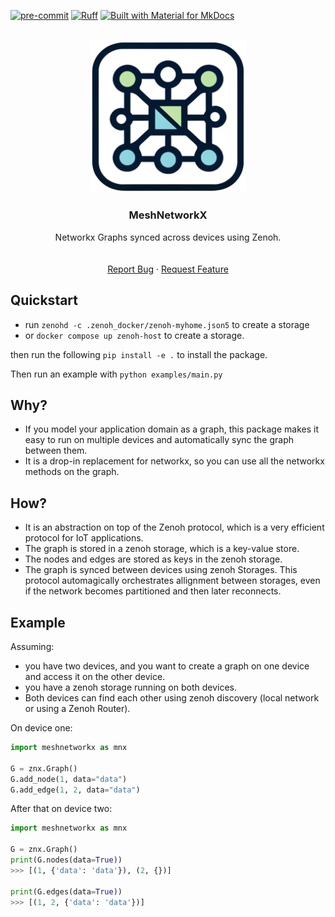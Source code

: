 <a name="readme-top"></a>
[![pre-commit](https://img.shields.io/badge/pre--commit-enabled-brightgreen?logo=pre-commit)](https://pre-commit.com/)
[![Ruff](https://img.shields.io/endpoint?url=https://raw.githubusercontent.com/astral-sh/ruff/main/assets/badge/v2.json)](https://github.com/astral-sh/ruff)
[![Built with Material for MkDocs](https://img.shields.io/badge/Material_for_MkDocs-526CFE?style=for-the-badge&logo=MaterialForMkDocs&logoColor=white)](https://squidfunk.github.io/mkdocs-material/)

<!-- PROJECT LOGO -->

<br />
<div align="center">
    <div align="center">
    <img src="./docs/assets/logo_no_bg.png" alt="alt text" width="250" height="whatever">
    </div>
  <h3 align="center">MeshNetworkX</h3>

  <p align="center">
    Networkx Graphs synced across devices using Zenoh.
    <br />
    <!-- <a href="https://h0uter.github.io/humid"><strong>Explore the docs »</strong></a> -->
    <br />
    <br />
    <a href="https://github.com/h0uter/meshnetworkx/issues/new?labels=bug&title=New+bug+report">Report Bug</a>
    ·
    <a href="https://github.com/h0uter/meshnetworkx/issues/new?labels=enhancement&title=New+feature+request">Request Feature</a>
  </p>
</div>

## Quickstart

- run  `zenohd -c .zenoh_docker/zenoh-myhome.json5` to create a storage
- or `docker compose up zenoh-host` to create a storage.

then run the following `pip install -e .` to install the package.

Then run an example with `python examples/main.py`

## Why?

- If you model your application domain as a graph, this package makes it easy to run on multiple devices and automatically sync the graph between them.
- It is a drop-in replacement for networkx, so you can use all the networkx methods on the graph.

## How?

- It is an abstraction on top of the Zenoh protocol, which is a very efficient protocol for IoT applications.
- The graph is stored in a zenoh storage, which is a key-value store.
- The nodes and edges are stored as keys in the zenoh storage.
- The graph is synced between devices using zenoh Storages. This protocol automagically orchestrates allignment between storages, even if the network becomes partitioned and then later reconnects.

## Example

Assuming:

- you have two devices, and you want to create a graph on one device and access it on the other device.
- you have a zenoh storage running on both devices.
- Both devices can find each other using zenoh discovery (local network or using a Zenoh Router).

On device one:

```python
import meshnetworkx as mnx

G = znx.Graph()
G.add_node(1, data="data")
G.add_edge(1, 2, data="data")

```

After that on device two:

```python
import meshnetworkx as mnx

G = znx.Graph()
print(G.nodes(data=True))
>>> [(1, {'data': 'data'}), (2, {})]

print(G.edges(data=True))
>>> [(1, 2, {'data': 'data'})]
```
